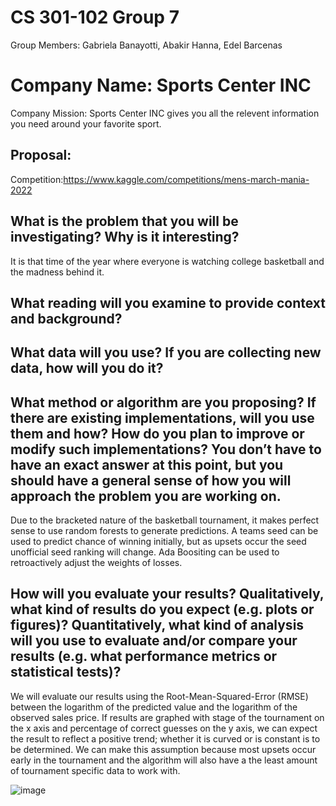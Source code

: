 # CS 301-102 Group 7
Group Members: Gabriela Banayotti, Abakir Hanna, Edel Barcenas

# Company Name: Sports Center INC
Company Mission: Sports Center INC gives you all the relevent information you need around your favorite sport.


## Proposal: 
Competition:https://www.kaggle.com/competitions/mens-march-mania-2022
## What is the problem that you will be investigating? Why is it interesting?
It is that time of the year where everyone is watching college basketball and the madness behind it. 

## What reading will you examine to provide context and background?

## What data will you use? If you are collecting new data, how will you do it?

## What method or algorithm are you proposing? If there are existing implementations, will you use them and how? How do you plan to improve or modify such implementations? You don’t have to have an exact answer at this point, but you should have a general sense of how you will approach the problem you are working on.

Due to the bracketed nature of the basketball tournament, it makes perfect sense to use random forests to generate predictions. A teams seed can be used to predict chance of winning initially, but as upsets occur the seed unofficial seed ranking will change. Ada Boositing can be used to retroactively adjust the weights of losses.

## How will you evaluate your results? Qualitatively, what kind of results do you expect (e.g. plots or figures)? Quantitatively, what kind of analysis will you use to evaluate and/or compare your results (e.g. what performance metrics or statistical tests)?
We will evaluate our results using the Root-Mean-Squared-Error (RMSE) between the logarithm of the predicted value and the logarithm of the observed sales price. 
If results are graphed with stage of the tournament on the x axis and percentage of correct guesses on the y axis, we can expect the result to reflect a positive trend; whether it is curved or is constant is to be determined. We can make this assumption because most upsets occur early in the tournament and the algorithm will also have a the least amount of tournament specific data to work with.  

![image](https://user-images.githubusercontent.com/30082380/160297360-fe75a72d-7c95-413f-b0c6-e32c44aeb516.png)
